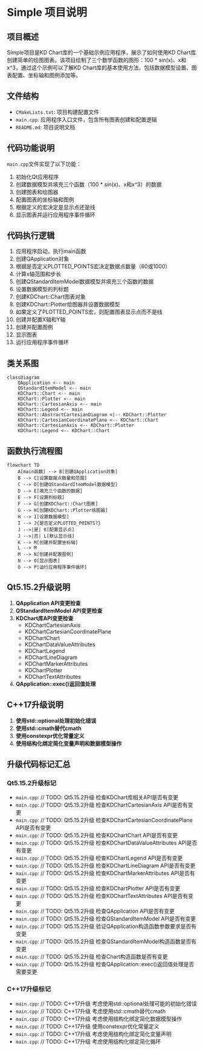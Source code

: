 # Simple 项目说明

## 项目概述
Simple项目是KD Chart库的一个基础示例应用程序，展示了如何使用KD Chart库创建简单的绘图图表。该项目绘制了三个数学函数的图形：100 * sin(x)、x和x^3，通过这个示例可以了解KD Chart库的基本使用方法，包括数据模型设置、图表配置、坐标轴和图例添加等。

## 文件结构
- `CMakeLists.txt`: 项目构建配置文件
- `main.cpp`: 应用程序入口文件，包含所有图表创建和配置逻辑
- `README.md`: 项目说明文档

## 代码功能说明
`main.cpp`文件实现了以下功能：
1. 初始化Qt应用程序
2. 创建数据模型并填充三个函数（100 * sin(x)、x和x^3）的数据
3. 创建图表和绘图器
4. 配置图表的坐标轴和图例
5. 根据定义的宏决定是显示点还是线
6. 显示图表并运行应用程序事件循环

## 代码执行逻辑
1. 应用程序启动，执行main函数
2. 创建QApplication对象
3. 根据是否定义PLOTTED_POINTS宏决定数据点数量（60或1000）
4. 计算x轴范围和步长
5. 创建QStandardItemModel数据模型并填充三个函数的数据
6. 设置数据模型的列标题
7. 创建KDChart::Chart图表对象
8. 创建KDChart::Plotter绘图器并设置数据模型
9. 如果定义了PLOTTED_POINTS宏，则配置图表显示点而不是线
10. 创建并配置X轴和Y轴
11. 创建并配置图例
12. 显示图表
13. 运行应用程序事件循环

## 类关系图
```mermaid
classDiagram
    QApplication <-- main
    QStandardItemModel <-- main
    KDChart::Chart <-- main
    KDChart::Plotter <-- main
    KDChart::CartesianAxis <-- main
    KDChart::Legend <-- main
    KDChart::AbstractCartesianDiagram <|-- KDChart::Plotter
    KDChart::CartesianCoordinatePlane <-- KDChart::Chart
    KDChart::CartesianAxis <-- KDChart::Plotter
    KDChart::Legend <-- KDChart::Chart
```

## 函数执行流程图
```mermaid
flowchart TD
    A[main函数] --> B[创建QApplication对象]
    B --> C[设置数据点数量和范围]
    C --> D[创建QStandardItemModel数据模型]
    D --> E[填充三个函数的数据]
    E --> F[设置列标题]
    F --> G[创建KDChart::Chart图表]
    G --> H[创建KDChart::Plotter绘图器]
    H --> I[设置数据模型]
    I --> J{是否定义PLOTTED_POINTS?}
    J -->|是| K[配置显示点]
    J -->|否| L[默认显示线]
    K --> M[创建并配置坐标轴]
    L --> M
    M --> N[创建并配置图例]
    N --> O[显示图表]
    O --> P[运行应用程序事件循环]
```

## Qt5.15.2升级说明
1. **QApplication API变更检查**
2. **QStandardItemModel API变更检查**
3. **KDChart库API变更检查**
   - KDChartCartesianAxis
   - KDChartCartesianCoordinatePlane
   - KDChartChart
   - KDChartDataValueAttributes
   - KDChartLegend
   - KDChartLineDiagram
   - KDChartMarkerAttributes
   - KDChartPlotter
   - KDChartTextAttributes
4. **QApplication::exec()返回值处理**

## C++17升级说明
1. **使用std::optional处理初始化错误**
2. **使用std::cmath替代cmath**
3. **使用constexpr优化常量定义**
4. **使用结构化绑定简化变量声明和数据模型操作**

## 升级代码标记汇总
### Qt5.15.2升级标记
- `main.cpp`: // TODO: Qt5.15.2升级 检查KDChart库相关API是否有变更
- `main.cpp`: // TODO: Qt5.15.2升级 检查KDChartCartesianAxis API是否有变更
- `main.cpp`: // TODO: Qt5.15.2升级 检查KDChartCartesianCoordinatePlane API是否有变更
- `main.cpp`: // TODO: Qt5.15.2升级 检查KDChartChart API是否有变更
- `main.cpp`: // TODO: Qt5.15.2升级 检查KDChartDataValueAttributes API是否有变更
- `main.cpp`: // TODO: Qt5.15.2升级 检查KDChartLegend API是否有变更
- `main.cpp`: // TODO: Qt5.15.2升级 检查KDChartLineDiagram API是否有变更
- `main.cpp`: // TODO: Qt5.15.2升级 检查KDChartMarkerAttributes API是否有变更
- `main.cpp`: // TODO: Qt5.15.2升级 检查KDChartPlotter API是否有变更
- `main.cpp`: // TODO: Qt5.15.2升级 检查KDChartTextAttributes API是否有变更
- `main.cpp`: // TODO: Qt5.15.2升级 检查QApplication API是否有变更
- `main.cpp`: // TODO: Qt5.15.2升级 检查QStandardItemModel API是否有变更
- `main.cpp`: // TODO: Qt5.15.2升级 验证QApplication构造函数参数要求是否有变更
- `main.cpp`: // TODO: Qt5.15.2升级 检查QStandardItemModel构造函数是否有变更
- `main.cpp`: // TODO: Qt5.15.2升级 检查Chart构造函数是否有变更
- `main.cpp`: // TODO: Qt5.15.2升级 检查QApplication::exec()返回值处理是否需要变更

### C++17升级标记
- `main.cpp`: // TODO: C++17升级 考虑使用std::optional处理可能的初始化错误
- `main.cpp`: // TODO: C++17升级 考虑使用std::cmath替代cmath
- `main.cpp`: // TODO: C++17升级 考虑使用结构化绑定简化数据模型操作
- `main.cpp`: // TODO: C++17升级 使用constexpr优化常量定义
- `main.cpp`: // TODO: C++17升级 考虑使用结构化绑定简化变量声明
- `main.cpp`: // TODO: C++17升级 考虑使用结构化绑定简化循环